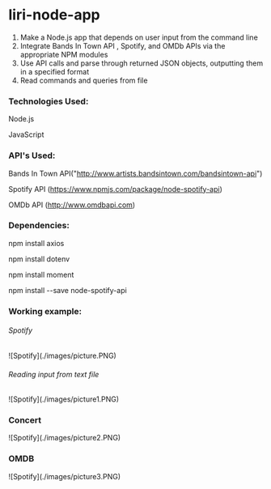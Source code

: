 # liri-node-app

1. Make a Node.js app that depends on user input from the command line
2. Integrate Bands In Town API , Spotify, and OMDb APIs via the appropriate NPM modules
3. Use API calls and parse through returned JSON objects, outputting them in a specified format
4. Read commands and queries from file


<h3>Technologies Used:</h3>

Node.js

JavaScript

<h3>API's Used:</h3>

Bands In Town API("http://www.artists.bandsintown.com/bandsintown-api")

Spotify API (https://www.npmjs.com/package/node-spotify-api)

OMDb API (http://www.omdbapi.com)

<h3>Dependencies:</h3>

npm install axios

npm install dotenv
 
npm install moment
  
npm install --save node-spotify-api

<h3>Working example:</h3>

<h6>Spotify</h6>
![Spotify](./images/picture.PNG)

<h6>Reading input from text file</h6>
![Spotify](./images/picture1.PNG)

<h3>Concert</h3>
![Spotify](./images/picture2.PNG)

<h3>OMDB</h3>
![Spotify](./images/picture3.PNG)